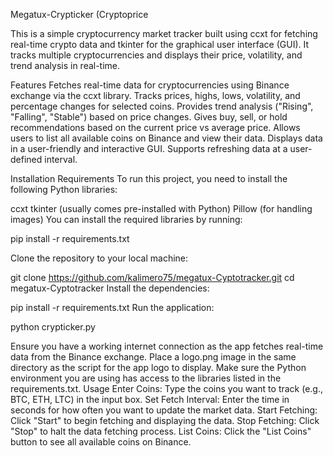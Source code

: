 Megatux-Crypticker (Cryptoprice

This is a simple cryptocurrency market tracker built using ccxt for fetching real-time crypto data and tkinter for the graphical user interface (GUI). It tracks multiple cryptocurrencies and displays their price, volatility, and trend analysis in real-time.

Features
Fetches real-time data for cryptocurrencies using Binance exchange via the ccxt library.
Tracks prices, highs, lows, volatility, and percentage changes for selected coins.
Provides trend analysis ("Rising", "Falling", "Stable") based on price changes.
Gives buy, sell, or hold recommendations based on the current price vs average price.
Allows users to list all available coins on Binance and view their data.
Displays data in a user-friendly and interactive GUI.
Supports refreshing data at a user-defined interval.

Installation Requirements
To run this project, you need to install the following Python libraries:

ccxt
tkinter (usually comes pre-installed with Python)
Pillow (for handling images)
You can install the required libraries by running:


pip install -r requirements.txt

Clone the repository to your local machine:

git clone https://github.com/kalimero75/megatux-Cyptotracker.git
cd megatux-Cyptotracker
Install the dependencies:

pip install -r requirements.txt
Run the application:


python crypticker.py

Ensure you have a working internet connection as the app fetches real-time data from the Binance exchange.
Place a logo.png image in the same directory as the script for the app logo to display.
Make sure the Python environment you are using has access to the libraries listed in the requirements.txt.
Usage
Enter Coins: Type the coins you want to track (e.g., BTC, ETH, LTC) in the input box.
Set Fetch Interval: Enter the time in seconds for how often you want to update the market data.
Start Fetching: Click "Start" to begin fetching and displaying the data.
Stop Fetching: Click "Stop" to halt the data fetching process.
List Coins: Click the "List Coins" button to see all available coins on Binance.
